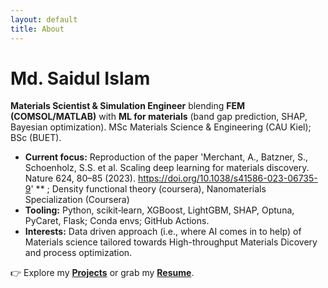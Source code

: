 ```yaml
---
layout: default  
title: About  
---
```


# Md. Saidul Islam
**Materials Scientist & Simulation Engineer** blending **FEM (COMSOL/MATLAB)** with **ML for materials** (band gap prediction, SHAP, Bayesian optimization). MSc Materials Science & Engineering (CAU Kiel); BSc (BUET).


- **Current focus:** Reproduction of the paper 'Merchant, A., Batzner, S., Schoenholz, S.S. et al. Scaling deep learning for materials discovery. Nature 624, 80–85 (2023). https://doi.org/10.1038/s41586-023-06735-9' ** ; Density functional theory (coursera), Nanomaterials Specialization (Coursera)
- **Tooling:** Python, scikit‑learn, XGBoost, LightGBM, SHAP, Optuna, PyCaret, Flask; Conda envs; GitHub Actions.
- **Interests:** Data driven approach (i.e., where AI comes in to help) of Materials science tailored towards High-throughput Materials Dicovery and process optimization.


👉 Explore my **[Projects](/projects)** or grab my **[Resume](/assets/resume/Resume_MD_Saidul_Islam.pdf)**.
